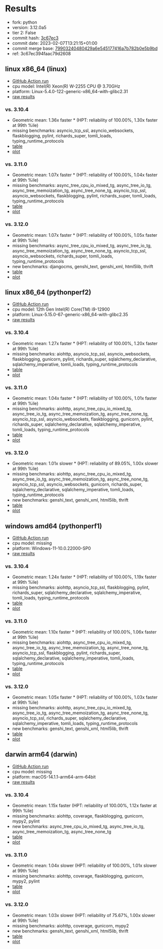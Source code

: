 # Results

- fork: python
- version: 3.12.0a5
- tier 2: False
- commit hash: [3c67ec3](https://github.com/python/cpython/commit/3c67ec3)
- commit date: 2023-02-07T13:21:15+01:00
- commit merge base: [79903240480429a6e545177416a7b782b0e5b9bd](https://github.com/python/cpython/commit/79903240480429a6e545177416a7b782b0e5b9bd)
- ref: 3c67ec394faac79d2608

## linux x86_64 (linux)

- [GitHub Action run](https://github.com/faster-cpython/benchmarking/actions/runs/4546447055)
- cpu model: Intel(R) Xeon(R) W-2255 CPU @ 3.70GHz
- platform: Linux-5.4.0-122-generic-x86_64-with-glibc2.31
- [raw results](bm-20230207-linux-x86_64-python-3c67ec394faac79d2608-3.12.0a5-3c67ec3.json)

### vs. 3.10.4

- Geometric mean: 1.36x faster \* (HPT: reliability of 100.00%, 1.30x faster at 99th %ile)
- missing benchmarks: asyncio_tcp_ssl, asyncio_websockets, flaskblogging, pylint, richards_super, tomli_loads, typing_runtime_protocols
- [table](bm-20230207-linux-x86_64-python-3c67ec394faac79d2608-3.12.0a5-3c67ec3-vs-3.10.4.md)
- [plot](bm-20230207-linux-x86_64-python-3c67ec394faac79d2608-3.12.0a5-3c67ec3-vs-3.10.4.png)

### vs. 3.11.0

- Geometric mean: 1.07x faster \* (HPT: reliability of 100.00%, 1.04x faster at 99th %ile)
- missing benchmarks: async_tree_cpu_io_mixed_tg, async_tree_io_tg, async_tree_memoization_tg, async_tree_none_tg, asyncio_tcp_ssl, asyncio_websockets, flaskblogging, pylint, richards_super, tomli_loads, typing_runtime_protocols
- [table](bm-20230207-linux-x86_64-python-3c67ec394faac79d2608-3.12.0a5-3c67ec3-vs-3.11.0.md)
- [plot](bm-20230207-linux-x86_64-python-3c67ec394faac79d2608-3.12.0a5-3c67ec3-vs-3.11.0.png)

### vs. 3.12.0

- Geometric mean: 1.07x faster \* (HPT: reliability of 100.00%, 1.05x faster at 99th %ile)
- missing benchmarks: async_tree_cpu_io_mixed_tg, async_tree_io_tg, async_tree_memoization_tg, async_tree_none_tg, asyncio_tcp_ssl, asyncio_websockets, richards_super, tomli_loads, typing_runtime_protocols
- new benchmarks: djangocms, genshi_text, genshi_xml, html5lib, thrift
- [table](bm-20230207-linux-x86_64-python-3c67ec394faac79d2608-3.12.0a5-3c67ec3-vs-3.12.0.md)
- [plot](bm-20230207-linux-x86_64-python-3c67ec394faac79d2608-3.12.0a5-3c67ec3-vs-3.12.0.png)

## linux x86_64 (pythonperf2)

- [GitHub Action run](https://github.com/faster-cpython/benchmarking/actions/runs/4546461361)
- cpu model: 12th Gen Intel(R) Core(TM) i9-12900
- platform: Linux-5.15.0-67-generic-x86_64-with-glibc2.35
- [raw results](bm-20230207-pythonperf2-x86_64-python-3c67ec394faac79d2608-3.12.0a5-3c67ec3.json)

### vs. 3.10.4

- Geometric mean: 1.27x faster \* (HPT: reliability of 100.00%, 1.20x faster at 99th %ile)
- missing benchmarks: aiohttp, asyncio_tcp_ssl, asyncio_websockets, flaskblogging, gunicorn, pylint, richards_super, sqlalchemy_declarative, sqlalchemy_imperative, tomli_loads, typing_runtime_protocols
- [table](bm-20230207-pythonperf2-x86_64-python-3c67ec394faac79d2608-3.12.0a5-3c67ec3-vs-3.10.4.md)
- [plot](bm-20230207-pythonperf2-x86_64-python-3c67ec394faac79d2608-3.12.0a5-3c67ec3-vs-3.10.4.png)

### vs. 3.11.0

- Geometric mean: 1.04x faster \* (HPT: reliability of 100.00%, 1.01x faster at 99th %ile)
- missing benchmarks: aiohttp, async_tree_cpu_io_mixed_tg, async_tree_io_tg, async_tree_memoization_tg, async_tree_none_tg, asyncio_tcp_ssl, asyncio_websockets, flaskblogging, gunicorn, pylint, richards_super, sqlalchemy_declarative, sqlalchemy_imperative, tomli_loads, typing_runtime_protocols
- [table](bm-20230207-pythonperf2-x86_64-python-3c67ec394faac79d2608-3.12.0a5-3c67ec3-vs-3.11.0.md)
- [plot](bm-20230207-pythonperf2-x86_64-python-3c67ec394faac79d2608-3.12.0a5-3c67ec3-vs-3.11.0.png)

### vs. 3.12.0

- Geometric mean: 1.01x slower \* (HPT: reliability of 89.05%, 1.00x slower at 99th %ile)
- missing benchmarks: aiohttp, async_tree_cpu_io_mixed_tg, async_tree_io_tg, async_tree_memoization_tg, async_tree_none_tg, asyncio_tcp_ssl, asyncio_websockets, gunicorn, richards_super, sqlalchemy_declarative, sqlalchemy_imperative, tomli_loads, typing_runtime_protocols
- new benchmarks: genshi_text, genshi_xml, html5lib, thrift
- [table](bm-20230207-pythonperf2-x86_64-python-3c67ec394faac79d2608-3.12.0a5-3c67ec3-vs-3.12.0.md)
- [plot](bm-20230207-pythonperf2-x86_64-python-3c67ec394faac79d2608-3.12.0a5-3c67ec3-vs-3.12.0.png)

## windows amd64 (pythonperf1)

- [GitHub Action run](https://github.com/faster-cpython/benchmarking/actions/runs/4511434995)
- cpu model: missing
- platform: Windows-11-10.0.22000-SP0
- [raw results](bm-20230207-pythonperf1-amd64-python-3c67ec394faac79d2608-3.12.0a5-3c67ec3.json)

### vs. 3.10.4

- Geometric mean: 1.24x faster \* (HPT: reliability of 100.00%, 1.19x faster at 99th %ile)
- missing benchmarks: aiohttp, asyncio_tcp_ssl, flaskblogging, pylint, richards_super, sqlalchemy_declarative, sqlalchemy_imperative, tomli_loads, typing_runtime_protocols
- [table](bm-20230207-pythonperf1-amd64-python-3c67ec394faac79d2608-3.12.0a5-3c67ec3-vs-3.10.4.md)
- [plot](bm-20230207-pythonperf1-amd64-python-3c67ec394faac79d2608-3.12.0a5-3c67ec3-vs-3.10.4.png)

### vs. 3.11.0

- Geometric mean: 1.10x faster \* (HPT: reliability of 100.00%, 1.06x faster at 99th %ile)
- missing benchmarks: aiohttp, async_tree_cpu_io_mixed_tg, async_tree_io_tg, async_tree_memoization_tg, async_tree_none_tg, asyncio_tcp_ssl, flaskblogging, pylint, richards_super, sqlalchemy_declarative, sqlalchemy_imperative, tomli_loads, typing_runtime_protocols
- [table](bm-20230207-pythonperf1-amd64-python-3c67ec394faac79d2608-3.12.0a5-3c67ec3-vs-3.11.0.md)
- [plot](bm-20230207-pythonperf1-amd64-python-3c67ec394faac79d2608-3.12.0a5-3c67ec3-vs-3.11.0.png)

### vs. 3.12.0

- Geometric mean: 1.05x faster \* (HPT: reliability of 100.00%, 1.03x faster at 99th %ile)
- missing benchmarks: aiohttp, async_tree_cpu_io_mixed_tg, async_tree_io_tg, async_tree_memoization_tg, async_tree_none_tg, asyncio_tcp_ssl, richards_super, sqlalchemy_declarative, sqlalchemy_imperative, tomli_loads, typing_runtime_protocols
- new benchmarks: genshi_text, genshi_xml, html5lib, thrift
- [table](bm-20230207-pythonperf1-amd64-python-3c67ec394faac79d2608-3.12.0a5-3c67ec3-vs-3.12.0.md)
- [plot](bm-20230207-pythonperf1-amd64-python-3c67ec394faac79d2608-3.12.0a5-3c67ec3-vs-3.12.0.png)

## darwin arm64 (darwin)

- [GitHub Action run](https://github.com/faster-cpython/benchmarking/actions/runs/6961754763)
- cpu model: missing
- platform: macOS-14.1.1-arm64-arm-64bit
- [raw results](bm-20230207-darwin-arm64-python-3c67ec394faac79d2608-3.12.0a5-3c67ec3.json)

### vs. 3.10.4

- Geometric mean: 1.15x faster (HPT: reliability of 100.00%, 1.12x faster at 99th %ile)
- missing benchmarks: aiohttp, coverage, flaskblogging, gunicorn, mypy2, pylint
- new benchmarks: async_tree_cpu_io_mixed_tg, async_tree_io_tg, async_tree_memoization_tg, async_tree_none_tg
- [table](bm-20230207-darwin-arm64-python-3c67ec394faac79d2608-3.12.0a5-3c67ec3-vs-3.10.4.md)
- [plot](bm-20230207-darwin-arm64-python-3c67ec394faac79d2608-3.12.0a5-3c67ec3-vs-3.10.4.png)

### vs. 3.11.0

- Geometric mean: 1.04x slower (HPT: reliability of 100.00%, 1.01x slower at 99th %ile)
- missing benchmarks: aiohttp, coverage, flaskblogging, gunicorn, mypy2, pylint
- [table](bm-20230207-darwin-arm64-python-3c67ec394faac79d2608-3.12.0a5-3c67ec3-vs-3.11.0.md)
- [plot](bm-20230207-darwin-arm64-python-3c67ec394faac79d2608-3.12.0a5-3c67ec3-vs-3.11.0.png)

### vs. 3.12.0

- Geometric mean: 1.03x slower (HPT: reliability of 75.67%, 1.00x slower at 99th %ile)
- missing benchmarks: aiohttp, coverage, gunicorn, mypy2
- new benchmarks: genshi_text, genshi_xml, html5lib, thrift
- [table](bm-20230207-darwin-arm64-python-3c67ec394faac79d2608-3.12.0a5-3c67ec3-vs-3.12.0.md)
- [plot](bm-20230207-darwin-arm64-python-3c67ec394faac79d2608-3.12.0a5-3c67ec3-vs-3.12.0.png)

